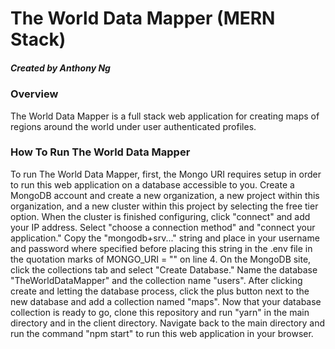 # The World Data Mapper (MERN Stack)
##### Created by Anthony Ng
### Overview
The World Data Mapper is a full stack web application for creating maps of regions around the world under user authenticated profiles. 
### How To Run The World Data Mapper
To run The World Data Mapper, first, the Mongo URI requires setup in order to run this web application on a database accessible to you. Create a MongoDB account and create a new organization, a new project within this organization, and a new cluster within this project by selecting the free tier option. When the cluster is finished configuring, click "connect" and add your IP address. Select "choose a connection method" and "connect your application." Copy the "mongodb+srv..." string and place in your username and password where specified before placing this string in the .env file in the quotation marks of MONGO_URI = "" on line 4. On the MongoDB site, click the collections tab and select "Create Database." Name the database "TheWorldDataMapper" and the collection name "users". After clicking create and letting the database process, click the plus button next to the new database and add a collection named "maps". Now that your database collection is ready to go, clone this repository and run "yarn" in the main directory and in the client directory. Navigate back to the main directory and run the command "npm start" to run this web application in your browser. 